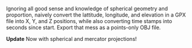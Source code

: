 Ignoring all good sense and knowledge of spherical geometry and proportion, naively convert the lattitude, longitude, and elevation in a GPX file into X, Y, and Z positions, while also converting time stamps into seconds since start. Export that mess as a points-only OBJ file.

**Update**
Now with spherical and mercator projections!
